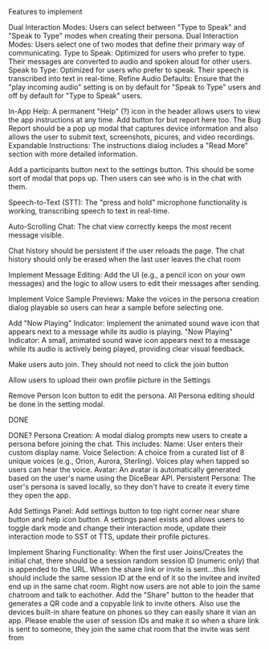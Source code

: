 Features to implement



Dual Interaction Modes: Users can select between "Type to Speak" and "Speak to Type" modes when creating their persona. 
Dual Interaction Modes: Users select one of two modes that define their primary way of communicating.
Type to Speak: Optimized for users who prefer to type. Their messages are converted to audio and spoken aloud for other users.
Speak to Type: Optimized for users who prefer to speak. Their speech is transcribed into text in real-time. Refine Audio Defaults: Ensure that the "play incoming audio" setting is on by default for "Speak to Type" users and off by default for "Type to Speak" users. 






In-App Help: A permanent "Help" (?) icon in the header allows users to view the app instructions at any time. Add button for but report here too. The Bug Report should be a pop up modal that captures device information and also allows the user to submit text, screenshots, picures, and video recordings. Expandable Instructions: The instructions dialog includes a "Read More" section with more detailed information.

Add a participants button next to the settings button. This should be some sort of modal that pops up. Then users can see who is in the chat with them. 

Speech-to-Text (STT): The "press and hold" microphone functionality is working, transcribing speech to text in real-time.

Auto-Scrolling Chat: The chat view correctly keeps the most recent message visible.

Chat history should be persistent if the user reloads the page. The chat history should only be erased when the last user leaves the chat room



Implement Message Editing: Add the UI (e.g., a pencil icon on your own messages) and the logic to allow users to edit their messages after sending.

Implement Voice Sample Previews: Make the voices in the persona creation dialog playable so users can hear a sample before selecting one.

Add "Now Playing" Indicator: Implement the animated sound wave icon that appears next to a message while its audio is playing. "Now Playing" Indicator: A small, animated sound wave icon appears next to a message while its audio is actively being played, providing clear visual feedback.


Make users auto join. They should not need to click the join button

Allow users to upload their own profile picture in the Settings

Remove Person Icon button to edit the persona. All Persona editing should be done in the setting modal. 











DONE

DONE? Persona Creation: A modal dialog prompts new users to create a persona before joining the chat. This includes:
Name: User enters their custom display name.
Voice Selection: A choice from a curated list of 8 unique voices (e.g., Orion, Aurora, Sterling). Voices play when tapped so users can hear the voice. Avatar: An avatar is automatically generated based on the user's name using the DiceBear API. Persistent Persona: The user's persona is saved locally, so they don't have to create it every time they open the app.

Add Settings Panel: Add settings button to top right corner near share button and help icon button. A settings panel exists and allows users to toggle dark mode and change their interaction mode, update their interaction mode to SST ot TTS, update their profile pictures. 

Implement Sharing Functionality: When the first user Joins/Creates the initial chat, there should be a session random session ID (numeric only) that is appended to the URL. When the share link or invite is sent...this link should include the same session ID at the end of it so the invitee and invited end up in the same chat room. Right now users are not able to join the same chatroom and talk to eachother. Add the "Share" button to the header that generates a QR code and a copyable link to invite others. Also use the devices built-in share feature on phones so they can easily share it vian an app. Please enable the user of session IDs and make it so when a share link is sent to someone, they join the same chat room that the invite was sent from